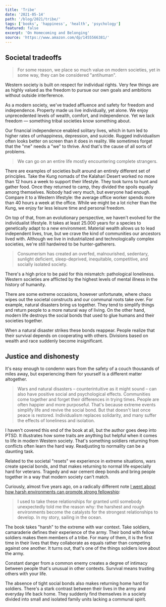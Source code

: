 ```yaml
---
title: 'Tribe'
date: '2021-05-14'
path: '/blog/2021/tribe/'
tags: ['books', 'happiness', 'health', 'psychology']
featured: false
excerpt: 'On Homecoming and Belonging'
source: 'https://www.amazon.com/dp/1455566381/'
---
```


## Societal tradeoffs

> For some reason, we place so much value on modern societies, yet in some way, they can be considered "antihuman".

Western society is built on respect for individual rights. Very few things are as highly valued as the freedom to pursue our own goals and ambitions without outside interference.

As a modern society, we've traded affluence and safety for freedom and independence. Property made us live individually, yet alone. We enjoy unprecedented levels of wealth, comfort, and independence. Yet we lack freedom — something tribal societies know something about.

Our financial independence enabled solitary lives, which in turn led to higher rates of unhappiness, depression, and suicide. Rugged individualism often looks better on screen than it does in reality. We sometimes forget that the "me" needs a "we" to thrive. And that's the cause of all sorts of problems.

> We can go on an entire life mostly encountering complete strangers.

There are examples of societies built around an entirely different set of principles. Take the Kung nomads of the Kalahari Desert worked no more than 12 hours a week to support their lifestyle. They took turns to hunt and gather food. Once they returned to camp, they divided the spoils equally among themselves. Nobody had very much, but everyone had enough. Compare it to a Western lifestyle: the average office worker spends more than 40 hours a week at the office. While we might be a lot richer than the Kung, we enjoy far less leisure time and personal freedom.

On top of that, from an evolutionary perspective, we haven't evolved for the individualist lifestyle. It takes at least 25.000 years for a species to genetically adapt to a new environment. Material wealth allows us to lead independent lives, true, but we crave the kind of communities our ancestors lived with. Although we live in industrialized and technologically complex societies, we're still hardwired to be hunter-gatherers.

> Consumerism has created an overfed, malnourished, sedentary, sunlight deficient, sleep-deprived, inequitable, competitive, and socially isolated society.

There's a high price to be paid for this mismatch: pathological loneliness. Western societies are afflicted by the highest levels of mental illness in the history of humanity.

There are some extreme occasions, however unfortunate, where chaos wipes out the societal constructs and our communal roots take over. For example, natural disasters bring us together. They tend to simplify things and return people to a more natural way of living. On the other hand, modern life destroys the social bonds that used to glue humans and their societies together.

When a natural disaster strikes these bonds reappear. People realize that their survival depends on cooperating with others. Divisions based on wealth and race suddenly become insignificant.

## Justice and dishonesty

It's easy enough to condemn wars from the safety of a couch thousands of miles away, but experiencing them for yourself is a different matter altogether.

> Wars and natural disasters – counterintuitive as it might sound – can also have positive social and psychological effects. Communities come together and forget their differences in trying times. People are often happier and more purposeful. That's because extreme events simplify life and revive the social bond. But that doesn't last once peace is restored. Individualism replaces solidarity, and many suffer the effects of loneliness and isolation.

I haven't covered this end of the book at all, but the author goes deep into PTSD. It illustrates how some traits are anything but helpful when it comes to life in modern Western society. That's something soldiers returning from conflicts often learn the hard way. Readjusting to normality can be a daunting task.

Related to the societal "resets" we experience in extreme situations, wars create special bonds, and that makes returning to normal life especially hard for veterans. Tragedy and war cement deep bonds and bring people together in a way that modern society can't match.

Curiously, almost five years ago, on a radically different note [I went about how harsh environments can promote strong fellowship](/blog/2017/alignment):

> I used to take these relationships for granted until somebody unexpectedly told me the reason why: the harshest and rough environments become the catalysts for the strongest relationships to develop. In my story, sailing in the ocean.

The book takes "harsh" to the extreme with war context. Take soldiers, camaraderie defines their experience of the army. Their bond with fellow soldiers makes them members of a tribe. For many of them, it is the first time in their lives that they collaborate as equals rather than competing against one another. It turns out, that's one of the things soldiers love about the army.

Constant danger from a common enemy creates a degree of intimacy between people that's unusual in other contexts. Survival means trusting others with your life.

The absence of tight social bonds also makes returning home hard for soldiers. There's a stark contrast between their lives in the army and everyday life back home. They suddenly find themselves in a society divided into small and isolated family units lacking a communal spirit.

